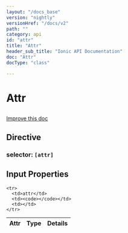 ```yaml
---
layout: "/docs_base"
version: "nightly"
versionHref: "/docs/v2"
path: ""
category: api
id: "attr"
title: "Attr"
header_sub_title: "Ionic API Documentation"
doc: "Attr"
docType: "class"

---
```










<h1 class="api-title">
<a class="anchor" name="attr" href="#attr"></a>

Attr






</h1>

<a class="improve-v2-docs" href="http://github.com/driftyco/ionic/edit/2.0//ionic/components/app/id.ts#L68">
Improve this doc
</a>








<h2><a class="anchor" name="Directive" href="#Directive"></a>Directive</h2>
<h3>selector: <code>[attr]</code></h3>
<!-- @usage tag -->


<!-- @property tags -->



<!-- instance methods on the class -->
<!-- input methods on the class -->
<h2><a class="anchor" name="input-properties" href="#input-properties"></a>Input Properties</h2>
<table class="table param-table" style="margin:0;">
  <thead>
    <tr>
      <th>Attr</th>
      <th>Type</th>
      <th>Details</th>
    </tr>
  </thead>
  <tbody>
    
    <tr>
      <td>attr</td>
      <td><code></code></td>
      <td></td>
    </tr>
    
  </tbody>
</table><!-- related link --><!-- end content block -->


<!-- end body block -->

